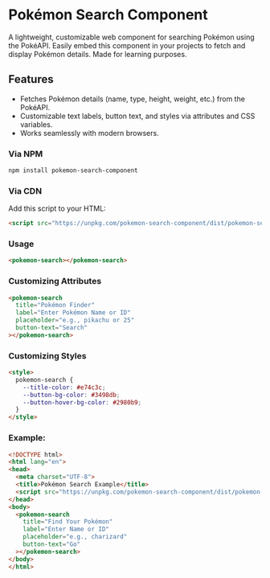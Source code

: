 # Pokémon Search Component

A lightweight, customizable web component for searching Pokémon using the PokéAPI.
Easily embed this component in your projects to fetch and display Pokémon details.
Made for learning purposes.

## Features

- Fetches Pokémon details (name, type, height, weight, etc.) from the PokéAPI.
- Customizable text labels, button text, and styles via attributes and CSS variables.
- Works seamlessly with modern browsers.

### Via NPM

```bash
npm install pokemon-search-component
```

### Via CDN
Add this script to your HTML:
```html
<script src="https://unpkg.com/pokemon-search-component/dist/pokemon-search.min.js"></script>
```

### Usage

```html
<pokemon-search></pokemon-search>
```

### Customizing Attributes

```html
<pokemon-search
  title="Pokémon Finder"
  label="Enter Pokémon Name or ID"
  placeholder="e.g., pikachu or 25"
  button-text="Search"
></pokemon-search>
```

### Customizing Styles

```html
<style>
  pokemon-search {
    --title-color: #e74c3c;
    --button-bg-color: #3498db;
    --button-hover-bg-color: #2980b9;
  }
</style>
```

### Example:

```html
<!DOCTYPE html>
<html lang="en">
<head>
  <meta charset="UTF-8">
  <title>Pokémon Search Example</title>
  <script src="https://unpkg.com/pokemon-search-component/dist/pokemon-search.min.js"></script>
</head>
<body>
  <pokemon-search
    title="Find Your Pokémon"
    label="Enter Name or ID"
    placeholder="e.g., charizard"
    button-text="Go"
  ></pokemon-search>
</body>
</html>
```
